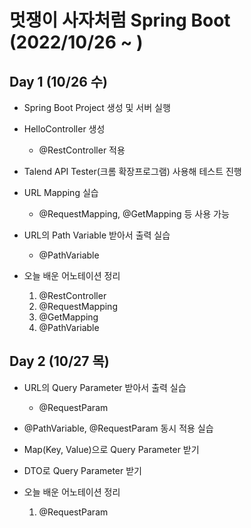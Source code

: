 # 멋쟁이 사자처럼 Spring Boot (2022/10/26 ~ )

## Day 1 (10/26 수)
- Spring Boot Project 생성 및 서버 실행
- HelloController 생성
  - @RestController 적용
- Talend API Tester(크롬 확장프로그램) 사용해 테스트 진행
- URL Mapping 실습
  - @RequestMapping, @GetMapping 등 사용 가능
- URL의 Path Variable 받아서 출력 실습
  - @PathVariable

- 오늘 배운 어노테이션 정리
  1. @RestController
  2. @RequestMapping
  3. @GetMapping
  4. @PathVariable

## Day 2 (10/27 목)
- URL의 Query Parameter 받아서 출력 실습
  - @RequestParam
- @PathVariable, @RequestParam 동시 적용 실습
- Map(Key, Value)으로 Query Parameter 받기
- DTO로 Query Parameter 받기

- 오늘 배운 어노테이션 정리
  1. @RequestParam
